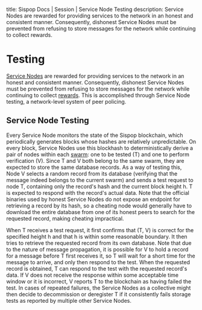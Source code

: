 title: Sispop Docs | Session | Service Node Testing
description: Service Nodes are rewarded for providing services to the network in an honest and consistent manner. Consequently, dishonest Service Nodes must be prevented from refusing to store messages for the network while continuing to collect rewards.

# Testing

[Service Nodes](../../../ServiceNodes/SNOverview/) are rewarded for providing services to the network in an honest and consistent manner. Consequently, dishonest Service Nodes must be prevented from refusing to store messages for the network while continuing to collect [rewards](../../../Advanced/Cryptoeconomics/#block-rewards). This is accomplished through Service Node testing, a network-level system of peer policing.

## Service Node Testing 

Every Service Node monitors the state of the Sispop blockchain, which periodically generates blocks whose hashes are relatively unpredictable. On every block, Service Nodes use this blockhash to deterministically derive a pair of nodes within each [swarm](../../../Advanced/SwarmFlagging/): one to be tested (T) and one to perform verification (V). Since T and V both belong to the same swarm, they are expected to store the same database records. As a way of testing this, Node V selects a random record from its database (verifying that the message indeed belongs to the current swarm) and sends a test request to node T, containing only the record's hash and the current block height h. T is expected to respond with the record's actual data. Note that the official binaries used by honest Service Nodes do not expose an endpoint for retrieving a record by its hash, so a cheating node would generally have to download the entire database from one of its honest peers to search for the requested record, making cheating impractical.

When T receives a test request, it first confirms that (T, V) is correct for the specified height h and that h is within some reasonable boundary. It then tries to retrieve the requested record from its own database. Note that due to the nature of message propagation, it is possible for V to hold a record for a message before T first receives it, so T will wait for a short time for the message to arrive, and only then respond to the test. When the requested record is obtained, T can respond to the test with the requested record's data. If V does not receive the response within some acceptable time window or it is incorrect, V reports T to the blockchain as having failed the test. In cases of repeated failures, the Service Nodes as a collective might then decide to decommission or deregister T if it consistently fails storage tests as reported by multiple other Service Nodes.

